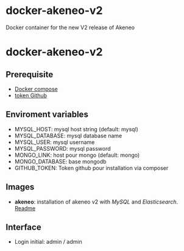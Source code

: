 # docker-akeneo-v2
Docker container for the new V2 release of Akeneo



# docker-akeneo-v2

## Prerequisite

* [Docker compose](https://docs.docker.com/compose/)
* [token Github](https://github.com/settings/tokens)

## Enviroment variables

* MYSQL_HOST: mysql host string (default: mysql)
* MYSQL_DATABASE: mysql database name
* MYSQL_USER: mysql username
* MYSQL_PASSWORD: mysql password
* MONGO_LINK: host pour mongo (default: mongo)
* MONGO_DATABASE: base mongodb
* GITHUB_TOKEN: Token github pour installation via composer


## Images

* **akeneo**: installation of akeneo v2 with *MySQL* and *Elasticsearch*. [Readme](https://github.com/kevinrademan/docker-akeneo-v2/blob/master/akeneo/Readme.md)
    
## Interface

* Login initial: admin / admin